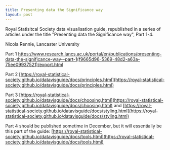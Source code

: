 ```yaml
---
title: Presenting data the Significance way
layout: post
---
```


Royal Statisitcal Society data visualisation guide, republished in a series of articles under the title "Presenting data the Significance way", Part 1-4.

Nicola Rennie, Lancaster University

Part 1 https://www.research.lancs.ac.uk/portal/en/publications/presenting-data-the-significance-way--part-1(f9665d96-5369-48d2-a63a-75ee09937521)/export.html

Part 2 [https://royal-statistical-society.github.io/datavisguide/docs/principles.html](https://royal-statistical-society.github.io/datavisguide/docs/principles.html)

Part 3 [https://royal-statistical-society.github.io/datavisguide/docs/choosing.html](https://royal-statistical-society.github.io/datavisguide/docs/choosing.html) and [https://royal-statistical-society.github.io/datavisguide/docs/styling.html](https://royal-statistical-society.github.io/datavisguide/docs/styling.html)

Part 4 should be published sometime in December, but it will essentially be this part of the guide: [https://royal-statistical-society.github.io/datavisguide/docs/tools.html](https://royal-statistical-society.github.io/datavisguide/docs/tools.html)
